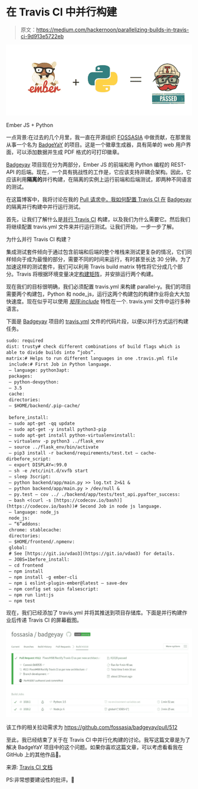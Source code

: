 # 在 Travis CI 中并行构建

> 原文：<https://medium.com/hackernoon/parallelizing-builds-in-travis-ci-9d913e5722eb>

![](img/e5310599053ad296980931f66931fb35.png)

Ember JS + Python

一点背景:在过去的几个月里，我一直在开源组织 [FOSSASIA](https://github.com/fossasia) 中做贡献，在那里我从事一个名为 [BadgeYaY](https://github.com/fossasia/badgeyay) 的项目。这是一个徽章生成器，具有简单的 web 用户界面，可以添加数据并生成 PDF 格式的可打印徽章。

[Badgeyay](https://github.com/fossasia/badgeyay) 项目现在分为两部分，Ember JS 的前端和用 Python 编程的 REST-API 的后端。现在，一个具有挑战性的工作是，它应该支持非耦合架构。因此，它应该利用**隔离的**并行构建，在隔离的实例上运行前端和后端测试，即两种不同语言的测试。

在这篇博客中，我将讨论在我的 [Pull 请求中，我如何配置 Travis CI 在](https://github.com/fossasia/badgeyay/pull/512) [Badgeyay](https://github.com/fossasia/badgeyay) 的隔离并行构建中并行运行测试。

首先，让我们了解什么是[并行 Travis CI](https://docs.travis-ci.com/user/speeding-up-the-build/) 构建，以及我们为什么需要它。然后我们将继续配置 travis.yml 文件来并行运行测试。让我们开始，一步一步了解。

为什么并行 Travis CI 构建？

集成测试套件倾向于通过包含前端和后端的整个堆栈来测试更复杂的情况，它们同样倾向于成为最慢的部分，需要不同的时间来运行，有时甚至长达 30 分钟。为了加速这样的测试套件，我们可以利用 Travis build matrix 特性将它分成几个部分。Travis 将根据环境变量决定[构建矩阵](https://docs.travis-ci.com/user/build-stages/matrix-expansion/)，并安排运行两个构建。

现在我们的目标很明确，我们必须配置 travis.yml 来构建 parallel-y。我们的项目需要两个构建包，Python 和 node_js，运行这两个构建包的构建作业将会大大加快速度。现在似乎可以使用 [*矩阵:include*](https://docs.travis-ci.com/user/customizing-the-build/) 特性在一个. travis.yml 文件中运行多种语言。

下面是 [Badgeyay](https://github.com/fossasia/badgeyay) 项目的 [travis.yml](https://github.com/fossasia/badgeyay/blob/development/.travis.yml) 文件的代码片段，以便以并行方式运行构建任务。

```
sudo: required
dist: trusty# check different combinations of build flags which is able to divide builds into “jobs”.
matrix:# Helps to run different languages in one .travis.yml file
 include:# First Job in Python language.
 — language: python3apt:
 packages:
 — python-devpython:
 — 3.5
 cache:
 directories:
 — $HOME/backend/.pip-cache/

 before_install:
 — sudo apt-get -qq update
 — sudo apt-get -y install python3-pip
 — sudo apt-get install python-virtualenvinstall:
 — virtualenv -p python3 ../flask_env
 — source ../flask_env/bin/activate
 — pip3 install -r backend/requirements/test.txt — cache-dirbefore_script:
 — export DISPLAY=:99.0
 — sh -e /etc/init.d/xvfb start
 — sleep 3script:
 — python backend/app/main.py >> log.txt 2>&1 &
 — python backend/app/main.py > /dev/null &
 — py.test — cov ../ ./backend/app/tests/test_api.pyafter_success:
 — bash <(curl -s [https://codecov.io/bash)](https://codecov.io/bash))# Second Job in node js language.
 — language: node_js
 node_js:
 — “6”addons:
 chrome: stablecache:
 directories:
 — $HOME/frontend/.npmenv:
 global:
 # See [https://git.io/vdao3](https://git.io/vdao3) for details.
 — JOBS=1before_install:
 — cd frontend
 — npm install
 — npm install -g ember-cli
 — npm i eslint-plugin-ember@latest — save-dev
 — npm config set spin falsescript:
 — npm run lint:js
 — npm test
```

现在，我们已经添加了 travis.yml 并将其推送到项目存储库。下面是并行构建作业后传递 Travis CI 的屏幕截图。

![](img/b511fd1490fe6d71d874f15383a52709.png)

该工作的相关拉动需求为 https://github.com/fossasia/badgeyay/pull/512

至此，我已经结束了关于在 Travis CI 中并行化构建的讨论。我写这篇文章是为了解决 BadgeYaY 项目中的这个问题。如果你喜欢这篇文章，可以考虑看看我在 GitHub 上的其他作品🙂。

来源: [Travis CI 文档](https://docs.travis-ci.com/user/customizing-the-build/)

PS:非常想要建设性的批评。🙂